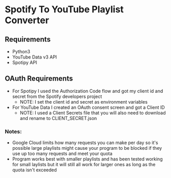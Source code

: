# Spotify To YouTube Playlist Converter

## Requirements
* Python3
* YouTube Data v3 API
* Spotipy API

## OAuth Requirements
* For Spotipy I used the Authorization Code flow and got my client id and secret from the Spotify developers project
  * NOTE: I set the client id and secret as environment variables
* For YouTube Data I created an OAuth consent screen and got a Client ID
  * NOTE: I used a Client Secrets file that you will also need to download and rename to CLIENT_SECRET.json

### Notes:
* Google Cloud limits how many requests you can make per day so it's possible large playlists might cause your program to be blocked if they use up too many requests and meet your quota
* Program works best with smaller playlists and has been tested working for small laylists but it will still all work for larger ones as long as the quota isn't exceeded